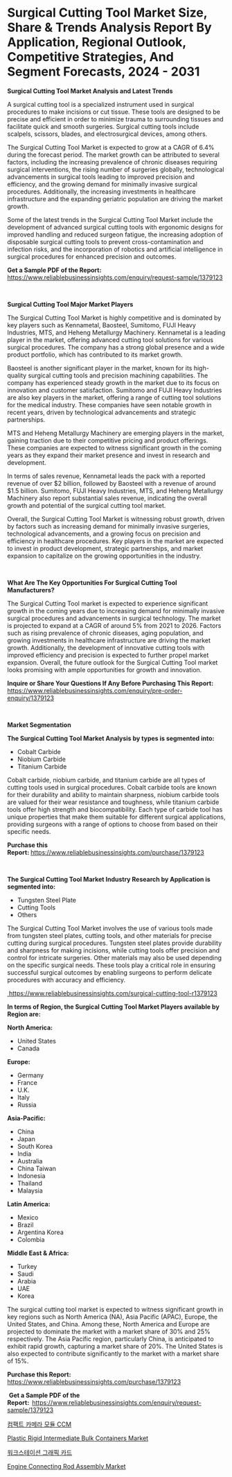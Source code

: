 <p><h1>Surgical Cutting Tool Market Size, Share & Trends Analysis Report By Application, Regional Outlook, Competitive Strategies, And Segment Forecasts, 2024 - 2031</h1></p><p><strong>Surgical Cutting Tool Market Analysis and Latest Trends</strong></p>
<p><p>A surgical cutting tool is a specialized instrument used in surgical procedures to make incisions or cut tissue. These tools are designed to be precise and efficient in order to minimize trauma to surrounding tissues and facilitate quick and smooth surgeries. Surgical cutting tools include scalpels, scissors, blades, and electrosurgical devices, among others.</p><p>The Surgical Cutting Tool Market is expected to grow at a CAGR of 6.4% during the forecast period. The market growth can be attributed to several factors, including the increasing prevalence of chronic diseases requiring surgical interventions, the rising number of surgeries globally, technological advancements in surgical tools leading to improved precision and efficiency, and the growing demand for minimally invasive surgical procedures. Additionally, the increasing investments in healthcare infrastructure and the expanding geriatric population are driving the market growth.</p><p>Some of the latest trends in the Surgical Cutting Tool Market include the development of advanced surgical cutting tools with ergonomic designs for improved handling and reduced surgeon fatigue, the increasing adoption of disposable surgical cutting tools to prevent cross-contamination and infection risks, and the incorporation of robotics and artificial intelligence in surgical procedures for enhanced precision and outcomes.</p></p>
<p><strong>Get a Sample PDF of the Report:&nbsp;</strong> <a href="https://www.reliablebusinessinsights.com/enquiry/request-sample/1379123">https://www.reliablebusinessinsights.com/enquiry/request-sample/1379123</a></p>
<p>&nbsp;</p>
<p><strong>Surgical Cutting Tool Major Market Players</strong></p>
<p><p>The Surgical Cutting Tool Market is highly competitive and is dominated by key players such as Kennametal, Baosteel, Sumitomo, FUJI Heavy Industries, MTS, and Heheng Metallurgy Machinery. Kennametal is a leading player in the market, offering advanced cutting tool solutions for various surgical procedures. The company has a strong global presence and a wide product portfolio, which has contributed to its market growth.</p><p>Baosteel is another significant player in the market, known for its high-quality surgical cutting tools and precision machining capabilities. The company has experienced steady growth in the market due to its focus on innovation and customer satisfaction. Sumitomo and FUJI Heavy Industries are also key players in the market, offering a range of cutting tool solutions for the medical industry. These companies have seen notable growth in recent years, driven by technological advancements and strategic partnerships.</p><p>MTS and Heheng Metallurgy Machinery are emerging players in the market, gaining traction due to their competitive pricing and product offerings. These companies are expected to witness significant growth in the coming years as they expand their market presence and invest in research and development.</p><p>In terms of sales revenue, Kennametal leads the pack with a reported revenue of over $2 billion, followed by Baosteel with a revenue of around $1.5 billion. Sumitomo, FUJI Heavy Industries, MTS, and Heheng Metallurgy Machinery also report substantial sales revenue, indicating the overall growth and potential of the surgical cutting tool market.</p><p>Overall, the Surgical Cutting Tool Market is witnessing robust growth, driven by factors such as increasing demand for minimally invasive surgeries, technological advancements, and a growing focus on precision and efficiency in healthcare procedures. Key players in the market are expected to invest in product development, strategic partnerships, and market expansion to capitalize on the growing opportunities in the industry.</p></p>
<p>&nbsp;</p>
<p><strong>What Are The Key Opportunities For Surgical Cutting Tool Manufacturers?</strong></p>
<p><p>The Surgical Cutting Tool market is expected to experience significant growth in the coming years due to increasing demand for minimally invasive surgical procedures and advancements in surgical technology. The market is projected to expand at a CAGR of around 5% from 2021 to 2026. Factors such as rising prevalence of chronic diseases, aging population, and growing investments in healthcare infrastructure are driving the market growth. Additionally, the development of innovative cutting tools with improved efficiency and precision is expected to further propel market expansion. Overall, the future outlook for the Surgical Cutting Tool market looks promising with ample opportunities for growth and innovation.</p></p>
<p><strong>Inquire or Share Your Questions If Any Before Purchasing This Report:</strong> <a href="https://www.reliablebusinessinsights.com/enquiry/pre-order-enquiry/1379123">https://www.reliablebusinessinsights.com/enquiry/pre-order-enquiry/1379123</a></p>
<p>&nbsp;</p>
<p><strong>Market Segmentation</strong></p>
<p><strong>The Surgical Cutting Tool Market Analysis by types is segmented into:</strong></p>
<p><ul><li>Cobalt Carbide</li><li>Niobium Carbide</li><li>Titanium Carbide</li></ul></p>
<p><p>Cobalt carbide, niobium carbide, and titanium carbide are all types of cutting tools used in surgical procedures. Cobalt carbide tools are known for their durability and ability to maintain sharpness, niobium carbide tools are valued for their wear resistance and toughness, while titanium carbide tools offer high strength and biocompatibility. Each type of carbide tool has unique properties that make them suitable for different surgical applications, providing surgeons with a range of options to choose from based on their specific needs.</p></p>
<p><strong>Purchase this Report:&nbsp;</strong><a href="https://www.reliablebusinessinsights.com/purchase/1379123">https://www.reliablebusinessinsights.com/purchase/1379123</a></p>
<p>&nbsp;</p>
<p><strong>The Surgical Cutting Tool Market Industry Research by Application is segmented into:</strong></p>
<p><ul><li>Tungsten Steel Plate</li><li>Cutting Tools</li><li>Others</li></ul></p>
<p><p>The Surgical Cutting Tool Market involves the use of various tools made from tungsten steel plates, cutting tools, and other materials for precise cutting during surgical procedures. Tungsten steel plates provide durability and sharpness for making incisions, while cutting tools offer precision and control for intricate surgeries. Other materials may also be used depending on the specific surgical needs. These tools play a critical role in ensuring successful surgical outcomes by enabling surgeons to perform delicate procedures with accuracy and efficiency.</p></p>
<p><a href="https://www.reliablebusinessinsights.com/surgical-cutting-tool-r1379123">&nbsp;https://www.reliablebusinessinsights.com/surgical-cutting-tool-r1379123</a></p>
<p><strong>In terms of Region, the Surgical Cutting Tool Market Players available by Region are:</strong></p>
<p>
    <p> <strong> North America: </strong>
        <ul>
            <li>United States</li>
            <li>Canada</li>
        </ul>
        </p> 
    <p> <strong> Europe: </strong>
        <ul>
            <li>Germany</li>
            <li>France</li>
            <li>U.K.</li>
            <li>Italy</li>
            <li>Russia</li>
        </ul>
        </p> 
    <p> <strong> Asia-Pacific: </strong>
        <ul>
            <li>China</li>
            <li>Japan</li>
            <li>South Korea</li>
            <li>India</li>
            <li>Australia</li>
            <li>China Taiwan</li>
            <li>Indonesia</li>
            <li>Thailand</li>
            <li>Malaysia</li>
        </ul>
        </p> 
    <p> <strong> Latin America: </strong>
        <ul>
            <li>Mexico</li>
            <li>Brazil</li>
            <li>Argentina Korea</li>
            <li>Colombia</li>
        </ul>
        </p> 
    <p> <strong> Middle East & Africa: </strong>
        <ul>
            <li>Turkey</li>
            <li>Saudi</li>
            <li>Arabia</li>
            <li>UAE</li>
            <li>Korea</li>
        </ul>
    </p>
    </p>
<p><p>The surgical cutting tool market is expected to witness significant growth in key regions such as North America (NA), Asia Pacific (APAC), Europe, the United States, and China. Among these, North America and Europe are projected to dominate the market with a market share of 30% and 25% respectively. The Asia Pacific region, particularly China, is anticipated to exhibit rapid growth, capturing a market share of 20%. The United States is also expected to contribute significantly to the market with a market share of 15%.</p></p>
<p><strong>Purchase this Report: </strong><a href="https://www.reliablebusinessinsights.com/purchase/1379123">https://www.reliablebusinessinsights.com/purchase/1379123</a></p>
<p>&nbsp;<strong>Get a Sample PDF of the Report:&nbsp;&nbsp;</strong><a href="https://www.reliablebusinessinsights.com/enquiry/request-sample/1379123">https://www.reliablebusinessinsights.com/enquiry/request-sample/1379123</a></p>
<p><strong></strong></p>
<p><p><a href="https://github.com/fatmarawatan39/Market-Research-Report-List-1/blob/main/7248972180230.md">컴팩트 카메라 모듈 CCM</a></p><p><a href="https://github.com/irjbaube82/Market-Research-Report-List-1/blob/main/plastic-rigid-intermediate-bulk-containers-market.md">Plastic Rigid Intermediate Bulk Containers Market</a></p><p><a href="https://github.com/Wesleyeilly8796202/Market-Research-Report-List-1/blob/main/6834382180231.md">워크스테이션 그래픽 카드</a></p><p><a href="https://github.com/wybrqqeb6/Market-Research-Report-List-1/blob/main/engine-connecting-rod-assembly-market.md">Engine Connecting Rod Assembly Market</a></p></p>
